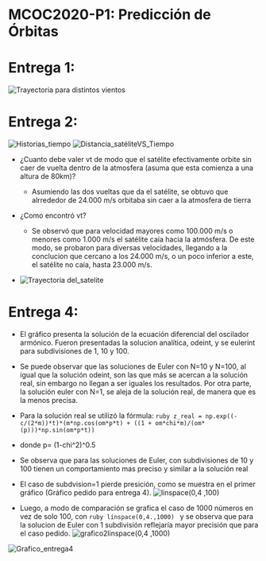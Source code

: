 # MCOC2020-P1: Predicción de Órbitas
# Entrega 1:

![Trayectoria para distintos vientos](https://user-images.githubusercontent.com/69210578/91094449-c9fb6e80-e628-11ea-976b-0585eb8ecd6a.png)
# Entrega 2: 
![Historias_tiempo](https://user-images.githubusercontent.com/69210578/91517269-650b7700-e8bb-11ea-9058-042baab5d821.png)
![Distancia_satéliteVS_Tiempo](https://user-images.githubusercontent.com/69210578/91517319-7b193780-e8bb-11ea-8dc3-34ba77961500.png)
* ¿Cuanto debe valer vt de modo que el satélite efectivamente orbite sin caer de vuelta dentro de la atmosfera (asuma que esta comienza a una altura de 80km)?
  * Asumiendo las dos vueltas que da el satélite, se obtuvo que alrrededor de 24.000 m/s orbitaba sin caer a la atmosfera de tierra

* ¿Como encontró vt?
  * Se observó que para velocidad mayores como 100.000 m/s o menores como 1.000 m/s el satélite caía hacia la atmósfera.
De este modo, se probaron para diversas velocidades, llegando a la conclucion que cercano a los 24.000 m/s, o  un poco inferior a este, el satélite no caía, hasta 23.000 m/s.

* ![Trayectoria del_satelite](https://user-images.githubusercontent.com/69210578/91518124-748bbf80-e8bd-11ea-91fb-d8f4561cd1fe.png)



# Entrega 4:
* El gráfico presenta la solución de la ecuación diferencial del oscilador armónico. Fueron presentadas la solucion analítica, odeint, y se eulerint para subdivisiones de 1, 10 y 100.
* Se puede observar que las soluciones de Euler con N=10 y N=100, al igual que la solución odeint, son las que más se acercan a la solución real, sin embargo no llegan a ser iguales los resultados. Por otra parte, la solución euler con N=1, se aleja de la solución real, de manera que es la menos precisa.
  
* Para la solución real se utilizó la fórmula:  ```ruby z_real = np.exp((-c/(2*m))*t)*(m*np.cos(om*p*t) + ((1 + om*chi*m)/(om*(p)))*np.sin(om*p*t)) ``` 
* donde p= (1-chi^2)^0.5

* Se observa que para las soluciones de Euler, con subdivisiones de 10 y 100 tienen un comportamiento mas preciso y similar a la solución real
* El caso de subdvision=1 pierde presición, como se muestra en el primer gráfico (Gráfico pedido para entrega 4).
![linspace(0,4 ,100)](https://user-images.githubusercontent.com/69210578/91866195-3f29fd80-ec40-11ea-81dd-c3301a46ca65.png)

* Luego, a modo de comparación se grafica el caso de 1000 números en vez de solo 100, con ```ruby linspace(0,4.,1000) ```  y se observa que para la solucion de Euler con 1 subdivisión reflejaría mayor precisión que para el caso pedido.
![grafico2linspace(0,4 ,1000)](https://user-images.githubusercontent.com/69210578/91866198-3fc29400-ec40-11ea-88e7-692978a0eeb7.png)


![Grafico_entrega4](https://user-images.githubusercontent.com/69210578/91785998-9e522880-ebd4-11ea-9966-5a89606652ed.png)

